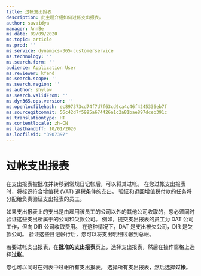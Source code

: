 ```yaml
---
title: 过帐支出报表
description: 此主题介绍如何过帐支出报表。
author: suvaidya
manager: AnnBe
ms.date: 09/09/2020
ms.topic: article
ms.prod: ''
ms.service: dynamics-365-customerservice
ms.technology: ''
ms.search.form: ''
audience: Application User
ms.reviewer: kfend
ms.search.scope: ''
ms.search.region: ''
ms.author: shylaw
ms.search.validFrom: ''
ms.dyn365.ops.version: ''
ms.openlocfilehash: ec897373cd74f7d7f63cd9ca4c46f4245336eb7f
ms.sourcegitcommit: 56c42d7f5995a674426a1c2a81bae897dceb391c
ms.translationtype: HT
ms.contentlocale: zh-CN
ms.lasthandoff: 10/01/2020
ms.locfileid: "3907397"
---
```

# <a name="post-expense-reports"></a>过帐支出报表

在支出报表被批准并转移到常规日记帐后，可以将其过帐。 在您过帐支出报表时，将标识符合增值税 (VAT) 退税条件的支出。 验证和退回增值税付款的任务将分配给负责验证支出报表的员工。

如果支出报表上的支出是由雇用该员工的公司以外的其他公司收取的，您必须同时验证这些支出所属于的公司和欠款公司。 例如，提交支出报表的员工为 DAT 公司工作，但向 DIR 公司收取费用。 在这种情况下，DAT 是支出被欠公司，DIR 是欠款公司。 验证这些日记帐行后，您可以将支出明细过帐到总帐。

若要过帐支出报表，在**批准的支出报表**页上，选择支出报表，然后在操作窗格上选择**过帐**。

您也可以同时在列表中过帐所有支出报表。 选择所有支出报表，然后选择**过帐**。
